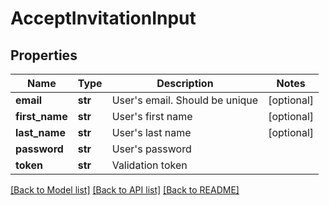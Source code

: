 # AcceptInvitationInput

## Properties
Name | Type | Description | Notes
------------ | ------------- | ------------- | -------------
**email** | **str** | User&#39;s email. Should be unique | [optional] 
**first_name** | **str** | User&#39;s first name | [optional] 
**last_name** | **str** | User&#39;s last name | [optional] 
**password** | **str** | User&#39;s password | 
**token** | **str** | Validation token | 

[[Back to Model list]](../README.md#documentation-for-models) [[Back to API list]](../README.md#documentation-for-api-endpoints) [[Back to README]](../README.md)


